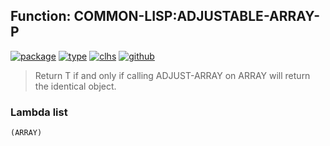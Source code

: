 ## Function: COMMON-LISP:ADJUSTABLE-ARRAY-P
[![package](https://img.shields.io/badge/Package-COMMON--LISP-5f9ea0.svg?style=social&colorA=999999)](../) [![type](https://img.shields.io/badge/Type-Function-5f9ea0.svg?style=social&colorA=999999)](../#function) [![clhs](https://img.shields.io/badge/CLHS-ADJUSTABLE--ARRAY--P-5f9ea0.svg?style=social&colorA=999999)](http://www.lispworks.com/documentation/HyperSpec/Body/f_adju_1.htm) [![github](https://img.shields.io/badge/GitHub-View_the_source-5f9ea0.svg?style=social&colorA=999999&logo=github)](https://github.com/sbcl/sbcl/blob/master/src/code/array.lisp/) 

> Return T if and only if calling ADJUST-ARRAY on ARRAY will return
> the identical object.

### Lambda list
```
(ARRAY)
```
